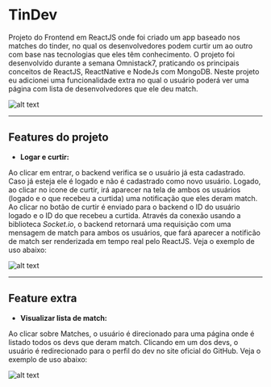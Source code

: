 # TinDev

Projeto do Frontend em ReactJS onde foi criado um app baseado nos matches do tinder, no qual os desenvolvedores podem curtir um ao outro com base nas tecnologias que eles têm conhecimento. O projeto foi desenvolvido durante a semana Omnistack7, praticando os principais conceitos de ReactJS, ReactNative e NodeJs com MongoDB. 
Neste projeto eu adicionei uma funcionalidade extra no qual o usuário poderá ver uma página com lista de desenvolvedores que ele deu match.

![alt text](https://thumbs2.imgbox.com/d2/6d/r9mRBzrn_t.png)

---
## Features do projeto
- **Logar e curtir:**

Ao clicar em entrar, o backend verifica se o usuário já esta cadastrado. Caso já esteja ele é logado e não é cadastrado como novo usuário.
Logado, ao clicar no icone de curtir, irá aparecer na tela de ambos os usuários (logado e o que recebeu a curtida) uma notificação que eles deram match.
Ao clicar no botão de curtir é enviado para o backend o ID do usuário logado e o ID do que recebeu a curtida. Através da conexão usando a biblioteca *Socket.io*, o backend retornará uma requisição com uma mensagem de match para ambos os usuários, que fará aparecer a notificão de match ser renderizada em tempo real pelo ReactJS. Veja o exemplo de uso abaixo:

![alt text](https://s4.gifyu.com/images/curtir.gif)

  ---
## Feature extra

- **Visualizar lista de match:**

Ao clicar sobre Matches, o usuário é direcionado para uma página onde é listado todos os devs que deram match. Clicando em um dos devs, o usuário é redirecionado para o perfil do dev no site oficial do GitHub. Veja o exemplo de uso abaixo:

![alt text](https://s4.gifyu.com/images/match.gif)
